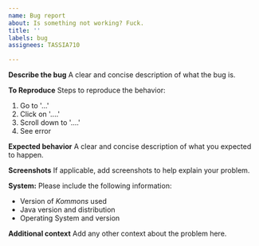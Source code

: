 ```yaml
---
name: Bug report
about: Is something not working? Fuck.
title: ''
labels: bug
assignees: TASSIA710

---
```


**Describe the bug**
A clear and concise description of what the bug is.

**To Reproduce**
Steps to reproduce the behavior:
1. Go to '...'
2. Click on '....'
3. Scroll down to '....'
4. See error

**Expected behavior**
A clear and concise description of what you expected to happen.

**Screenshots**
If applicable, add screenshots to help explain your problem.

**System:**
Please include the following information:
- Version of *Kommons* used
- Java version and distribution
- Operating System and version

**Additional context**
Add any other context about the problem here.
